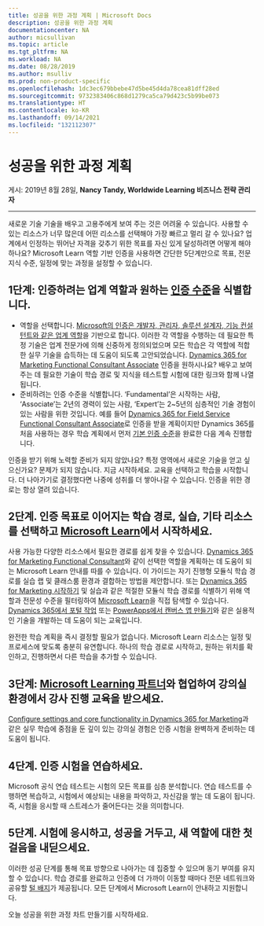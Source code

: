 ```yaml
---
title: 성공을 위한 과정 계획 | Microsoft Docs
description: 성공을 위한 과정 계획
documentationcenter: NA
author: micsullivan
ms.topic: article
ms.tgt_pltfrm: NA
ms.workload: NA
ms.date: 08/28/2019
ms.author: msulliv
ms.prod: non-product-specific
ms.openlocfilehash: 1dc3ec679bbebe47d5be45d4da78cea81dff28ed
ms.sourcegitcommit: 9732383406c868d1279ca5ca79d423c5b99be073
ms.translationtype: HT
ms.contentlocale: ko-KR
ms.lasthandoff: 09/14/2021
ms.locfileid: "132112307"
---
```

# <a name="chart-your-course-to-success"></a>성공을 위한 과정 계획

게시: 2019년 8월 28일, **Nancy Tandy, Worldwide Learning 비즈니스 전략 관리자**

___

새로운 기술 기술을 배우고 고용주에게 보여 주는 것은 어려울 수 있습니다. 사용할 수 있는 리소스가 너무 많은데 어떤 리소스를 선택해야 가장 빠르고 멀리 갈 수 있나요? 업계에서 인정하는 뛰어난 자격을 갖추기 위한 목표를 자신 있게 달성하려면 어떻게 해야 하나요? Microsoft Learn 역할 기반 인증을 사용하면 간단한 5단계만으로 목표, 전문 지식 수준, 일정에 맞는 과정을 설정할 수 있습니다.

## <a name="step-1-identify-the-industry-role-you-want-to-be-certified-for-and-the-level-of-certification-you-want"></a>1단계: 인증하려는 업계 역할과 원하는 [인증 수준](https://www.microsoft.com/learning/certification-overview.aspx)을 식별합니다.

- 역할을 선택합니다. [Microsoft의 인증은 개발자, 관리자, 솔루션 설계자, 기능 컨설턴트와 같은 업계 역할](https://www.microsoft.com/learning/certification-overview.aspx)을 기반으로 합니다. 이러한 각 역할을 수행하는 데 필요한 특정 기술은 업계 전문가에 의해 신중하게 정의되었으며 모든 학습은 각 역할에 적합한 실무 기술을 습득하는 데 도움이 되도록 고안되었습니다. [Dynamics 365 for Marketing Functional Consultant Associate](https://www.microsoft.com/learning/d365-functional-consultant-marketing.aspx) 인증을 원하시나요? 배우고 보여 주는 데 필요한 기술이 학습 경로 및 지식을 테스트할 시험에 대한 링크와 함께 나열됩니다.
- 준비하려는 인증 수준을 식별합니다. ‘Fundamental’은 시작하는 사람, ‘Associate’는 2년의 경력이 있는 사람, ‘Expert’는 2~5년의 심층적인 기술 경험이 있는 사람을 위한 것입니다.   예를 들어 [Dynamics 365 for Field Service Functional Consultant Associate](https://www.microsoft.com/learning/d365-functional-consultant-field-service.aspx)로 인증을 받을 계획이지만 Dynamics 365를 처음 사용하는 경우 학습 계획에서 먼저 [기본 인증 수준](https://www.microsoft.com/learning/d365-fundamentals.aspx)을 완료한 다음 계속 진행합니다.

인증을 받기 위해 노력할 준비가 되지 않았나요? 특정 영역에서 새로운 기술을 얻고 싶으신가요? 문제가 되지 않습니다. 지금 시작하세요. 교육을 선택하고 학습을 시작합니다. 더 나아가기로 결정했다면 나중에 성취를 더 쌓아나갈 수 있습니다. 인증을 위한 경로는 항상 열려 있습니다.

## <a name="step-2-choose-the-learning-paths-labs-and-other-resources-that-lead-to-your-certification-goal-and--get-started-at-microsoft-learn"></a>2단계. 인증 목표로 이어지는 학습 경로, 실습, 기타 리소스를 선택하고 [Microsoft Learn](https://docs.microsoft.com/learn/browse/?WT.mc_id=mslearning82819__browse1-blog-wwl)에서 시작하세요.

사용 가능한 다양한 리소스에서 필요한 경로를 쉽게 찾을 수 있습니다. [Dynamics 365 for Marketing Functional Consultant](https://query.prod.cms.rt.microsoft.com/cms/api/am/binary/RE35I7b)와 같이 선택한 역할을 계획하는 데 도움이 되는 Microsoft Learn 안내를 따를 수 있습니다. 이 가이드는 자기 진행형 모듈식 학습 경로를 실습 랩 및 클래스룸 환경과 결합하는 방법을 제안합니다. 또는 [Dynamics 365 for Marketing 시작하기](https://docs.microsoft.com/learn/paths/get-started-with-marketing/?WT.mc_id=mslearning82819__dynamicsformarketing_path-blog-wwl) 및 실습과 같은 적절한 모듈식 학습 경로를 식별하기 위해 역할과 전문성 수준을 필터링하여 [Microsoft Learn](https://docs.microsoft.com/learn/browse/?WT.mc_id=mslearning82819__browse2-blog-wwl)을 직접 탐색할 수 있습니다. [Dynamics 365에서 포털 작업](https://docs.microsoft.com/learn/paths/work-with-portals-in-dynamics-365/?WT.mc_id=mslearning82819__portalsindynamics_path-blog-wwl) 또는 [PowerApps에서 캔버스 앱 만들기](https://docs.microsoft.com/learn/paths/create-powerapps/?WT.mc_id=mslearning82819__powerappscanvas_path-blog-wwl)와 같은 실용적인 기술을 개발하는 데 도움이 되는 교육입니다.

완전한 학습 계획을 즉시 결정할 필요가 없습니다. Microsoft Learn 리소스는 일정 및 프로세스에 맞도록 충분히 유연합니다. 하나의 학습 경로로 시작하고, 원하는 위치를 확인하고, 진행하면서 다른 학습을 추가할 수 있습니다.

## <a name="step-3-work-with-microsoft-learning-partners-to-get-instructor-led-training-in-a-classroom-setting"></a>3단계: [Microsoft Learning 파트너](https://www.microsoft.com/learning/partners.aspx)와 협업하여 강의실 환경에서 강사 진행 교육을 받으세요.

[Configure settings and core functionality in Dynamics 365 for Marketing](https://www.microsoft.com/learning/course.aspx?cid=MB-220T01)과 같은 실무 학습에 중점을 둔 깊이 있는 강의실 경험은 인증 시험을 완벽하게 준비하는 데 도움이 됩니다.

## <a name="step-4-practice-for-your-certification-exam"></a>4단계. 인증 시험을 연습하세요.

Microsoft 공식 연습 테스트는 시험의 모든 목표를 심층 분석합니다. 연습 테스트를 수행하면 복습하고, 시험에서 예상되는 내용을 파악하고, 자신감을 쌓는 데 도움이 됩니다. 즉, 시험을 응시할 때 스트레스가 줄어든다는 것을 의미합니다.

## <a name="step-5-take-your-exam-celebrate-and-step-into-your-new-role"></a>5단계. 시험에 응시하고, 성공을 거두고, 새 역할에 대한 첫걸음을 내딛으세요.

이러한 성공 단계를 통해 목표 방향으로 나아가는 데 집중할 수 있으며 동기 부여를 유지할 수 있습니다. 학습 경로를 완료하고 인증에 더 가까이 이동할 때마다 전문 네트워크와 공유할 [털 배지](https://www.microsoft.com/learning/badges.aspx)가 제공됩니다. 모든 단계에서 Microsoft Learn이 안내하고 지원합니다.

오늘 성공을 위한 과정 차트 만들기를 시작하세요.
